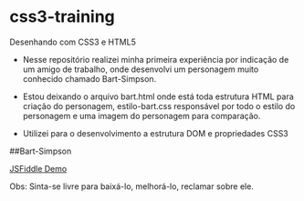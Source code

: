 # css3-training

Desenhando com CSS3 e HTML5


* Nesse repositório realizei minha primeira experiência por indicação de um amigo de trabalho, onde desenvolvi um personagem muito conhecido chamado Bart-Simpson.

* Estou deixando o arquivo bart.html onde está toda estrutura HTML para criação do personagem, estilo-bart.css responsável por todo o estilo do personagem e uma imagem do personagem para comparação.

* Utilizei para o desenvolvimento a estrutura DOM e propriedades CSS3

 ##Bart-Simpson

[JSFiddle Demo](https://jsfiddle.net/AlbertoVerzemiassi/kvy53vg4/198/)

Obs:  Sinta-se livre para baixá-lo, melhorá-lo, reclamar sobre ele.
